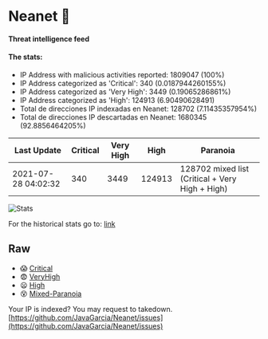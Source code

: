 # Neanet :hocho:
#### Threat intelligence feed
#### The stats:

- IP Address with malicious activities reported: 1809047 (100%)
- IP Address categorized as 'Critical':  340 (0.0187944260155%)
- IP Address categorized as 'Very High':  3449 (0.19065286861%)
- IP Address categorized as 'High':  124913 (6.90490628491)
- Total de direcciones IP indexadas en Neanet:  128702 (7.11435357954%)
- Total de direcciones IP descartadas en Neanet:  1680345 (92.8856464205%)

| Last Update | Critical | Very High | High | Paranoia |
| --- | --- | --- | --- | --- |
| 2021-07-28 04:02:32 | 340 | 3449 | 124913 | 128702 mixed list (Critical + Very High + High)|

![Stats](https://docs.google.com/spreadsheets/d/e/2PACX-1vSnaNMIXVabIpDJjufMlzH7poXnshF3mgd8Is1g9ytUEzVsP5my4Trn8f-xkoLLQ38xpL3HtmUexLo6/pubchart?oid=501124687&format=image)

For the historical stats go to: [link](/stats.csv)
## Raw
- :scream: [Critical](https://raw.githubusercontent.com/JavaGarcia/Neanet/master/blacklists/neanet_critical.txt)
- :fearful: [VeryHigh](https://raw.githubusercontent.com/JavaGarcia/Neanet/master/blacklists/neanet_veryHigh.txtt)
- :frowning: [High](https://raw.githubusercontent.com/JavaGarcia/Neanet/master/blacklists/neanet_high.txt)
- :dizzy_face: [Mixed-Paranoia](https://raw.githubusercontent.com/JavaGarcia/Neanet/master/blacklists/neanet_all.txt)


Your IP is indexed? You may request to takedown. [https://github.com/JavaGarcia/Neanet/issues](https://github.com/JavaGarcia/Neanet/issues)














































































































































































































































































































































































































































































































































































































































































































































































































































































































































































































































































































































































































































































































































































































































































































































































































































































































































































































































































































































































































































































































































































































































































































































































































































































































































































































































































































































































































































































































































































































































































































































































































































































































































































































































































































































































































































































































































































































































































































































































































































































































































































































































































































































































































































































































































































































































































































































































































































































































































































































































































































































































































































































































































































































































































































































































































































































































































































































































































































































































































































































































































































































































































































































































































































































































































































































































































































































































































































































































































































































































































































































































































































































































































































































































































































































































































































































































































































































































































































































































































































